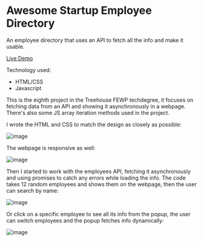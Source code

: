 # Awesome Startup Employee Directory

An employee directory that uses an API to fetch all the info and make it usable.

[Live Demo](https://msosadesign.github.io/treehouse-project-8/)

Technology used:
* HTML/CSS
* Javascript

This is the eighth project in the Treehouse FEWP techdegree, it focuses on fetching data from an API and showing it asynchronously in a webpage. There's also some JS array iteration methods used in the project.

I wrote the HTML and CSS to match the design as closely as possible:

![image](https://github.com/msosadesign/treehouse-project-8/assets/59977013/200d38ae-11bd-4969-b879-51a2ee6b5590)

The webpage is responsive as well:

![image](https://github.com/msosadesign/treehouse-project-8/assets/59977013/0ed2d9eb-5d2f-4c19-8a63-54e3203ed626)

Then I started to work with the employees API, fetching it asynchronously and using promises to catch any errors while loading the info. The code takes 12 random employees and shows them on the webpage, then the user can search by name:

![image](https://github.com/msosadesign/treehouse-project-8/assets/59977013/e1cf060a-3f75-4d14-8ed8-9872b25e37ea)

Or click on a specific employee to see all its info from the popup, the user can switch employees and the popup fetches info dynamically:

![image](https://github.com/msosadesign/treehouse-project-8/assets/59977013/afbac144-caac-4fc3-97f1-ad239c16e3fc)

